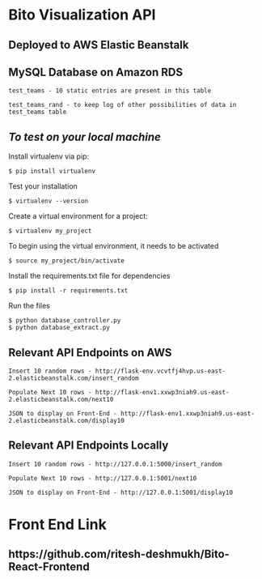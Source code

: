 <h1><b>Bito Visualization API</b></h1>
<h2>Deployed to AWS Elastic Beanstalk</h2>

<h2>MySQL Database on Amazon RDS</h2>

	test_teams - 10 static entries are present in this table
	
	test_teams_rand - to keep log of other possibilities of data in test_teams table

<h2><i>To test on your local machine</i></h2>

<p>Install virtualenv via pip:</p>
	
	$ pip install virtualenv
      
<p>Test your installation</p>
	
	$ virtualenv --version
      
<p>Create a virtual environment for a project:</p>
	
	$ virtualenv my_project  
    
<p>To begin using the virtual environment, it needs to be activated</p>
	
	$ source my_project/bin/activate
    
<p>Install the requirements.txt file for dependencies</p>
	
	$ pip install -r requirements.txt
    
<p>Run the files</p>
	
	$ python database_controller.py
	$ python database_extract.py

<h2>Relevant API Endpoints on AWS</h2>

	Insert 10 random rows - http://flask-env.vcvtfj4hvp.us-east-2.elasticbeanstalk.com/insert_random
	
	Populate Next 10 rows - http://flask-env1.xxwp3niah9.us-east-2.elasticbeanstalk.com/next10
	
	JSON to display on Front-End - http://flask-env1.xxwp3niah9.us-east-2.elasticbeanstalk.com/display10

<h2>Relevant API Endpoints Locally</h2>

	Insert 10 random rows - http://127.0.0.1:5000/insert_random
	
	Populate Next 10 rows - http://127.0.0.1:5001/next10
	
	JSON to display on Front-End - http://127.0.0.1:5001/display10
	
<h1>Front End Link</h1>

<h2><b>https://github.com/ritesh-deshmukh/Bito-React-Frontend</b></h2>

	